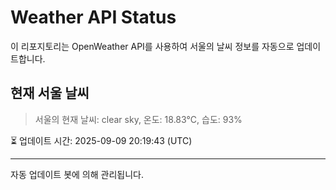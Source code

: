 
# Weather API Status

이 리포지토리는 OpenWeather API를 사용하여 서울의 날씨 정보를 자동으로 업데이트합니다.

## 현재 서울 날씨
> 서울의 현재 날씨: clear sky, 온도: 18.83°C, 습도: 93%

⏳ 업데이트 시간: 2025-09-09 20:19:43 (UTC)

---
자동 업데이트 봇에 의해 관리됩니다.
